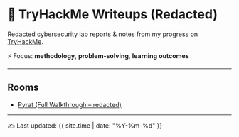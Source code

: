 # 🐍 TryHackMe Writeups (Redacted)

Redacted cybersecurity lab reports & notes from my progress on [TryHackMe](https://tryhackme.com).

⚡ Focus: **methodology**, **problem-solving**, **learning outcomes**

---

## Rooms

- [Pyrat (Full Walkthrough – redacted)](/pyrat)

---

✍️ Last updated: {{ site.time | date: "%Y-%m-%d" }}
